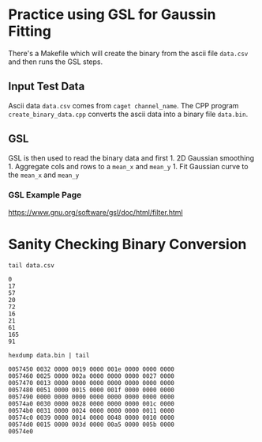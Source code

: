 # Practice using GSL for Gaussin Fitting
There's a Makefile which will create the binary from the ascii file `data.csv`
and then runs the GSL steps.

## Input Test Data
Ascii data `data.csv` comes from `caget channel_name`.
The CPP program `create_binary_data.cpp` converts the ascii data into a binary file
`data.bin`.

## GSL
GSL is then used to read the binary data and first
    1. 2D Gaussian smoothing
    1. Aggregate cols and rows to a `mean_x` and `mean_y`
    1. Fit Gaussian curve to the `mean_x` and `mean_y`

### GSL Example Page
https://www.gnu.org/software/gsl/doc/html/filter.html


# Sanity Checking Binary Conversion
    tail data.csv

    0
    17
    57
    20
    72
    16
    21
    61
    165
    91

    hexdump data.bin | tail

    0057450 0032 0000 0019 0000 001e 0000 0000 0000
    0057460 0025 0000 002a 0000 0000 0000 0027 0000
    0057470 0013 0000 0000 0000 0000 0000 0000 0000
    0057480 0051 0000 0015 0000 001f 0000 0000 0000
    0057490 0000 0000 0000 0000 0000 0000 0000 0000
    00574a0 0030 0000 0028 0000 0000 0000 001c 0000
    00574b0 0031 0000 0024 0000 0000 0000 0011 0000
    00574c0 0039 0000 0014 0000 0048 0000 0010 0000
    00574d0 0015 0000 003d 0000 00a5 0000 005b 0000
    00574e0
